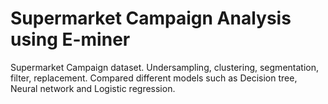 # Supermarket Campaign Analysis using E-miner

Supermarket Campaign dataset. Undersampling, clustering, segmentation,
filter, replacement. Compared different models such as Decision tree,
Neural network and Logistic regression.
